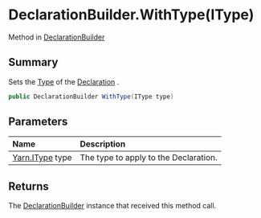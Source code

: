 # DeclarationBuilder.WithType(IType)

Method in [DeclarationBuilder](/api/csharp/yarn.compiler.declarationbuilder.md)

## Summary


Sets the  <a href="yarn.compiler.declaration.type.md">Type</a>  of the  <a href="yarn.compiler.declarationbuilder.declaration.md">Declaration</a> .


```csharp
public DeclarationBuilder WithType(IType type)
```

## Parameters

|Name|Description|
|:---|:---|
|[Yarn.IType](/api/csharp/yarn.itype.md) type|The type to apply to the Declaration.|

## Returns

The  <a href="yarn.compiler.declarationbuilder.md">DeclarationBuilder</a>  instance that received
this method call.


